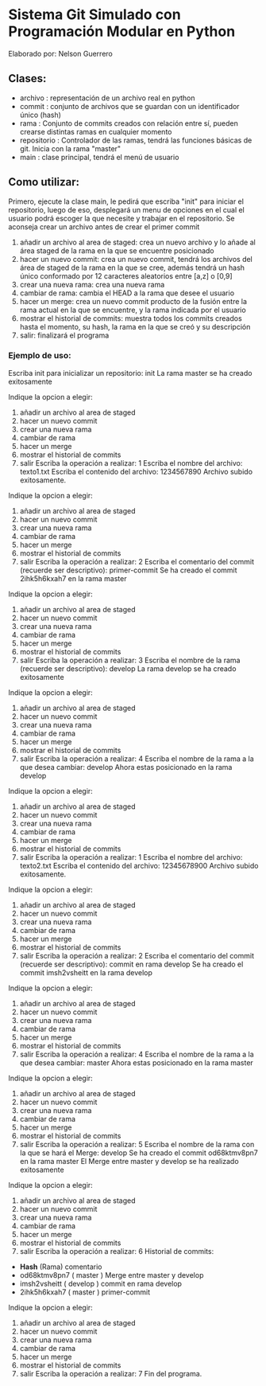 # Sistema Git Simulado con Programación Modular en Python
Elaborado por: Nelson Guerrero

## Clases:
- archivo : representación de un archivo real en python
- commit : conjunto de archivos que se guardan con un identificador único (hash)
- rama : Conjunto de commits creados con relación entre sí, pueden crearse distintas ramas en cualquier momento
- repositorio : Controlador de las ramas, tendrá las funciones básicas de git. Inicia con la rama "master"
- main : clase principal, tendrá el menú de usuario

## Como utilizar:
Primero, ejecute la clase main, le pedirá que escriba "init" para iniciar el repositorio, luego de eso, desplegará un menu de opciones en el cual el usuario podrá escoger la que necesite y trabajar en el repositorio.
Se aconseja crear un archivo antes de crear el primer commit
1. añadir un archivo al area de staged: crea un nuevo archivo y lo añade al área staged de la rama en la que se encuentre posicionado
2. hacer un nuevo commit: crea un nuevo commit, tendrá los archivos del área de staged de la rama en la que se cree, además tendrá un hash único conformado por 12 caracteres aleatorios entre [a,z] o [0,9]
3. crear una nueva rama: crea una nueva rama
4. cambiar de rama: cambia el HEAD a la rama que desee el usuario
5. hacer un merge: crea un nuevo commit producto de la fusión entre la rama actual en la que se encuentre, y la rama indicada por el usuario
6. mostrar el historial de commits: muestra todos los commits creados hasta el momento, su hash, la rama en la que se creó y su descripción 
7. salir: finalizará el programa

### Ejemplo de uso:

Escriba init para inicializar un repositorio: init
La rama master se ha creado exitosamente

Indique la opcion a elegir:
1. añadir un archivo al area de staged
2. hacer un nuevo commit
3. crear una nueva rama
4. cambiar de rama
5. hacer un merge
6. mostrar el historial de commits
7. salir
Escriba la operación a realizar: 1
Escriba el nombre del archivo: texto1.txt
Escriba el contenido del archivo:
1234567890
Archivo subido exitosamente.

Indique la opcion a elegir:
1. añadir un archivo al area de staged
2. hacer un nuevo commit
3. crear una nueva rama
4. cambiar de rama
5. hacer un merge
6. mostrar el historial de commits
7. salir
Escriba la operación a realizar: 2
Escriba el comentario del commit (recuerde ser descriptivo): primer-commit
Se ha creado el commit 2ihk5h6kxah7 en la rama master

Indique la opcion a elegir:
1. añadir un archivo al area de staged
2. hacer un nuevo commit
3. crear una nueva rama
4. cambiar de rama
5. hacer un merge
6. mostrar el historial de commits
7. salir
Escriba la operación a realizar: 3
Escriba el nombre de la rama (recuerde ser descriptivo): develop
La rama develop se ha creado exitosamente

Indique la opcion a elegir:
1. añadir un archivo al area de staged
2. hacer un nuevo commit
3. crear una nueva rama
4. cambiar de rama
5. hacer un merge
6. mostrar el historial de commits
7. salir
Escriba la operación a realizar: 4
Escriba el nombre de la rama a la que desea cambiar: develop
Ahora estas posicionado en la rama develop

Indique la opcion a elegir:
1. añadir un archivo al area de staged
2. hacer un nuevo commit
3. crear una nueva rama
4. cambiar de rama
5. hacer un merge
6. mostrar el historial de commits
7. salir
Escriba la operación a realizar: 1
Escriba el nombre del archivo: texto2.txt
Escriba el contenido del archivo:
12345678900
Archivo subido exitosamente.

Indique la opcion a elegir:
1. añadir un archivo al area de staged
2. hacer un nuevo commit
3. crear una nueva rama
4. cambiar de rama
5. hacer un merge
6. mostrar el historial de commits
7. salir
Escriba la operación a realizar: 2
Escriba el comentario del commit (recuerde ser descriptivo): commit en rama develop
Se ha creado el commit imsh2vsheitt en la rama develop

Indique la opcion a elegir:
1. añadir un archivo al area de staged
2. hacer un nuevo commit
3. crear una nueva rama
4. cambiar de rama
5. hacer un merge
6. mostrar el historial de commits
7. salir
Escriba la operación a realizar: 4
Escriba el nombre de la rama a la que desea cambiar: master
Ahora estas posicionado en la rama master

Indique la opcion a elegir:
1. añadir un archivo al area de staged
2. hacer un nuevo commit
3. crear una nueva rama
4. cambiar de rama
5. hacer un merge
6. mostrar el historial de commits
7. salir
Escriba la operación a realizar: 5
Escriba el nombre de la rama con la que se hará el Merge: develop
Se ha creado el commit od68ktmv8pn7 en la rama master
El Merge entre master y develop se ha realizado exitosamente

Indique la opcion a elegir:
1. añadir un archivo al area de staged
2. hacer un nuevo commit
3. crear una nueva rama
4. cambiar de rama
5. hacer un merge
6. mostrar el historial de commits
7. salir
Escriba la operación a realizar: 6
Historial de commits:
* ____Hash____  (Rama) comentario
* od68ktmv8pn7 ( master )  Merge entre master y develop
* imsh2vsheitt ( develop )  commit en rama develop
* 2ihk5h6kxah7 ( master )  primer-commit

Indique la opcion a elegir:
1. añadir un archivo al area de staged
2. hacer un nuevo commit
3. crear una nueva rama
4. cambiar de rama
5. hacer un merge
6. mostrar el historial de commits
7. salir
Escriba la operación a realizar: 7
Fin del programa.